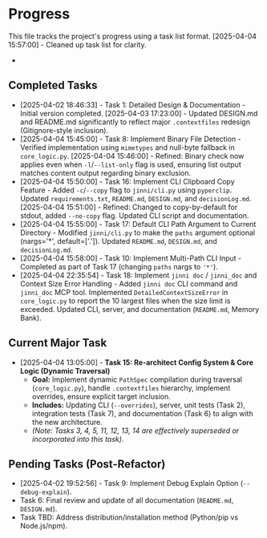 # Progress

This file tracks the project's progress using a task list format.
[2025-04-04 15:57:00] - Cleaned up task list for clarity.

*

## Completed Tasks

*   [2025-04-02 18:46:33] - Task 1: Detailed Design & Documentation - Initial version completed. [2025-04-03 17:23:00] - Updated DESIGN.md and README.md significantly to reflect major `.contextfiles` redesign (Gitignore-style inclusion).
*   [2025-04-04 15:45:00] - Task 8: Implement Binary File Detection - Verified implementation using `mimetypes` and null-byte fallback in `core_logic.py`. [2025-04-04 15:46:00] - Refined: Binary check now applies even when `-l`/`--list-only` flag is used, ensuring list output matches content output regarding binary exclusion.
*   [2025-04-04 15:50:00] - Task 16: Implement CLI Clipboard Copy Feature - Added `-c`/`--copy` flag to `jinni/cli.py` using `pyperclip`. Updated `requirements.txt`, `README.md`, `DESIGN.md`, and `decisionLog.md`. [2025-04-04 15:51:00] - Refined: Changed to copy-by-default for stdout, added `--no-copy` flag. Updated CLI script and documentation.
*   [2025-04-04 15:55:00] - Task 17: Default CLI Path Argument to Current Directory - Modified `jinni/cli.py` to make the `paths` argument optional (nargs='*', default=['.']). Updated `README.md`, `DESIGN.md`, and `decisionLog.md`.
*   [2025-04-04 15:58:00] - Task 10: Implement Multi-Path CLI Input - Completed as part of Task 17 (changing `paths` nargs to `'*'`).
*   [2025-04-04 22:35:54] - Task 18: Implement `jinni doc` / `jinni_doc` and Context Size Error Handling - Added `jinni doc` CLI command and `jinni_doc` MCP tool. Implemented `DetailedContextSizeError` in `core_logic.py` to report the 10 largest files when the size limit is exceeded. Updated CLI, server, and documentation (`README.md`, Memory Bank).

## Current Major Task

*   [2025-04-04 13:05:00] - **Task 15: Re-architect Config System & Core Logic (Dynamic Traversal)**
    *   **Goal:** Implement dynamic `PathSpec` compilation during traversal (`core_logic.py`), handle `.contextfiles` hierarchy, implement overrides, ensure explicit target inclusion.
    *   **Includes:** Updating CLI (`--overrides`), server, unit tests (Task 2), integration tests (Task 7), and documentation (Task 6) to align with the new architecture.
    *   *(Note: Tasks 3, 4, 5, 11, 12, 13, 14 are effectively superseded or incorporated into this task).*

## Pending Tasks (Post-Refactor)

*   [2025-04-02 19:52:56] - Task 9: Implement Debug Explain Option (`--debug-explain`).
*   Task 6: Final review and update of all documentation (`README.md`, `DESIGN.md`).
*   Task TBD: Address distribution/installation method (Python/pip vs Node.js/npm).
